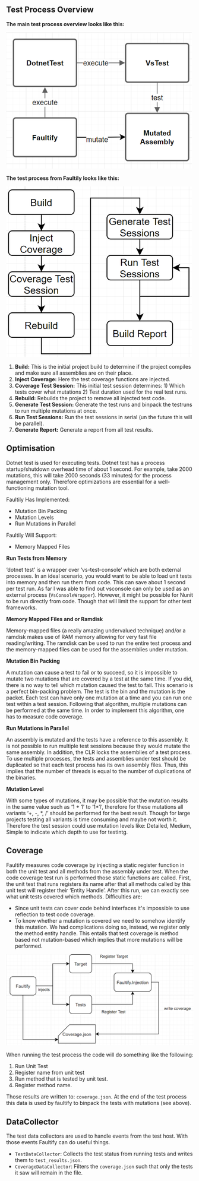 ## Test Process Overview

**The main test process overview looks like this:**

<img src="./img/test-process-overview.PNG" alt="drawing" width="500"/>

**The test process from Faultily looks like this:**

<img src="./img/test-process.PNG" alt="drawing" width="500"/>

1. **Build:** This is the initial project build to determine if the project compiles and make sure all assemblies are on their place. 
2. **Inject Coverage:** Here the test coverage functions are injected. 
3. **Coverage Test Session:** This initial test session determines: 1) Which tests cover what mutations 2) Test duration used for the real test runs.
4. **Rebuild:** Rebuilds the project to remove all injected test code.
5. **Generate Test Session:** Generate the test runs and binpack the testruns to run multiple mutations at once.
6. **Run Test Sessions:** Run the test sessions in serial (un the future this will be parallel).
7. **Generate Report:** Generate a report from all test results.

## Optimisation
Dotnet test is used for executing tests.
Dotnet test has a process startup/shutdown overhead time of about 1 second. 
For example, take 2000 mutations, this will take 2000 seconds (33 minutes) for the process management only. 
Therefore optimizations are essential for a well-functioning mutation tool.

Faultily Has Implemented:
- Mutation Bin Packing
- Mutation Levels
- Run Mutations in Parallel

Faultily Will Support:
- Memory Mapped Files

**Run Tests from Memory**

‘dotnet test’ is a wrapper over ‘vs-test-console’ which are both external processes. 
In an ideal scenario, you would want to be able to load unit tests into memory and then run them from code. 
This can save about 1 second per test run. As far I was able to find out vsconsole can only be used as an external process (`VsConsoleWrapper`).
However, it might be possible for Nunit to be run directly from code. 
Though that will limit the support for other test frameworks. 

**Memory Mapped Files and or Ramdisk**

Memory-mapped files (a really amazing undervalued technique) and/or a ramdisk makes use of RAM memory allowing for very fast file reading/writing. 
The ramdisk can be used to run the entire test process and the memory-mapped files can be used for the assemblies under mutation.

**Mutation Bin Packing**

A mutation can cause a test to fail or to succeed, so it is impossible to mutate two mutations that are covered by a test at the same time. 
If you did, there is no way to tell which mutation caused the test to fail. This scenario is a perfect bin-packing problem. 
The test is the bin and the mutation is the packet. Each test can have only one mutation at a time and you can run one test within a test session. 
Following that algorithm, multiple mutations can be performed at the same time.
In order to implement this algorithm, one has to measure code coverage.

**Run Mutations in Parallel**

An assembly is mutated and the tests have a reference to this assembly. 
It is not possible to run multiple test sessions because they would mutate the same assembly. 
In addition, the CLR locks the assemblies of a test process. 
To use multiple processes, the tests and assemblies under test should be duplicated so that each test process has its own assembly files. 
Thus, this implies that the number of threads is equal to the number of duplications of the binaries.

**Mutation Level**

With some types of mutations, it may be possible that the mutation results in the same value such as ‘1 + 1’ to ‘1*1’, 
therefore for these mutations all variants ‘+, -, *, /’ should be performed for the best result.
Though for large projects testing all variants is time consuming and maybe not worth it. 
Therefore the test session could use mutation levels like: Detailed, Medium, Simple to indicate which depth to use for testintg.

## Coverage

Faultify measures code coverage by injecting a static register function in both the unit test and all methods from the assembly under test. 
When the code coverage test run is performed those static functions are called. First, the unit test that runs registers its name after that all methods called by this unit test will register their ‘Entity Handle’. After this run, we can exactly see what unit tests covered which methods. 
Difficulties are:
- Since unit tests can cover code behind interfaces it's impossible to use reflection to test code coverage.
- To know whether a mutation is covered we need to somehow identify this mutation. We had complications doing so, instead, we register only the method entity handle. 
This entails that test coverage is method based not mutation-based which implies that more mutations will be performed.

![Analyzers](./img/coverage.PNG)  

When running the test process the code will do something like the following:
1. Run Unit Test
2. Register name from unit test
3. Run method that is tested by unit test.
4. Register method name.

Those results are written to: `coverage.json`.
At the end of the test process this data is used by faultify to binpack the tests with mutations (see above).  

## DataCollector
The test data collectors are used to handle events from the test host.
With those events Faultify can do useful things. 

- `TestDataCollector`: Collects the test status from running tests and writes them to `test_results.json`.
- `CoverageDataCollector`: Filters the `coverage.json` such that only the tests it saw will remain in the file.  
